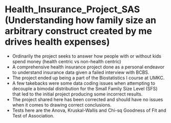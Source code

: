 # Health_Insurance_Project_SAS (Understanding how family size an arbitrary construct created by me drives health expenses)
- Ordinarily the project seeks to answer how people with or without kids spend money (health centric vs non-health centric)
- A comprehensive health insurance project done as a personal endeavor to understand insurance data given a failed interview with BCBS. 
- The project ended up being a part of the Biostatistics I course at UMKC.
- A few takebacks were some data coding issues when attempting to decouple a bimodal distribution for the Small Family Size Level (SFS) that led to the initial project producing some incorrect results.
- The project shared here has been corrected and should have no issues when it comes to drawing correct conclusions.
- Tests here are the Anova, Kruskal-Wallis and Chi-sq Goodness of Fit and Test of Association.
